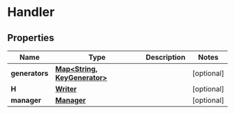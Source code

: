 
# Handler

## Properties
Name | Type | Description | Notes
------------ | ------------- | ------------- | -------------
**generators** | [**Map&lt;String, KeyGenerator&gt;**](KeyGenerator.md) |  |  [optional]
**H** | [**Writer**](Writer.md) |  |  [optional]
**manager** | [**Manager**](Manager.md) |  |  [optional]



